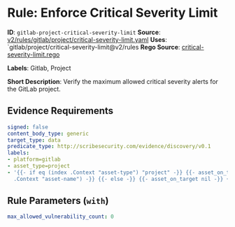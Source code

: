 # Rule: Enforce Critical Severity Limit

**ID**: `gitlab-project-critical-severity-limit`
**Source**: [v2/rules/gitlab/project/critical-severity-limit.yaml](https://github.com/scribe-public/sample-policies/v2/rules/gitlab/project/critical-severity-limit.yaml)
**Uses**: `gitlab/project/critical-severity-limit@v2/rules
**Rego Source**: [critical-severity-limit.rego](https://github.com/scribe-public/sample-policies/v2/rules/gitlab/project/critical-severity-limit.rego)

**Labels**: Gitlab, Project

**Short Description**: Verify the maximum allowed critical severity alerts for the GitLab project.

## Evidence Requirements

```yaml
signed: false
content_body_type: generic
target_type: data
predicate_type: http://scribesecurity.com/evidence/discovery/v0.1
labels:
- platform=gitlab
- asset_type=project
- '{{- if eq (index .Context "asset-type") "project" -}} {{- asset_on_target (index
  .Context "asset-name") -}} {{- else -}} {{- asset_on_target nil -}} {{- end -}}'
```
## Rule Parameters (`with`)

```yaml
max_allowed_vulnerability_count: 0
```

